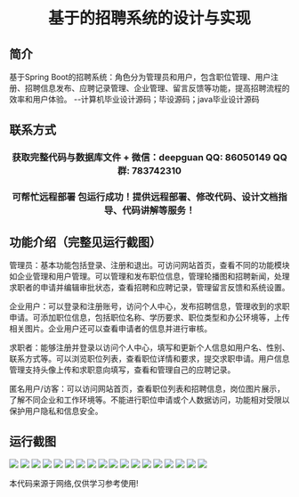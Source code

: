 <p><h1 align="center">基于的招聘系统的设计与实现</h1></p>

## 简介
基于Spring Boot的招聘系统：角色分为管理员和用户，包含职位管理、用户注册、招聘信息发布、应聘记录管理、企业管理、留言反馈等功能，提高招聘流程的效率和用户体验。    --计算机毕业设计源码；毕设源码；java毕业设计源码


## 联系方式
<p><h3 align="center">获取完整代码与数据库文件 + 微信：deepguan QQ: 86050149 QQ群: 783742310</h3></p>
<p><h3 align="center">可帮忙远程部署 包运行成功！提供远程部署、修改代码、设计文档指导、代码讲解等服务！</h3></p>

## 功能介绍（完整见运行截图）
管理员：基本功能包括登录、注册和退出。可访问网站首页，查看不同的功能模块如企业管理和用户管理。可以管理和发布职位信息，管理轮播图和招聘新闻，处理求职者的申请并编辑审批状态，查看招聘和应聘记录，管理留言反馈和系统设置。

企业用户：可以登录和注册账号，访问个人中心，发布招聘信息，管理收到的求职申请。可添加职位信息，包括职位名称、学历要求、职位类型和办公环境等，上传相关图片。企业用户还可以查看申请者的信息并进行审核。

求职者：能够注册并登录以访问个人中心，填写和更新个人信息如用户名、性别、联系方式等。可以浏览职位列表，查看职位详情和要求，提交求职申请。用户信息管理支持头像上传和求职意向填写，查看和管理自己的应聘记录。

匿名用户/访客：可以访问网站首页，查看职位列表和招聘信息，岗位图片展示，了解不同企业和工作环境等。不能进行职位申请或个人数据访问，功能相对受限以保护用户隐私和信息安全。


## 运行截图
![](img/001.jpg)
![](img/002.jpg)
![](img/003.jpg)
![](img/004.jpg)
![](img/005.jpg)
![](img/006.jpg)
![](img/007.jpg)
![](img/008.jpg)
![](img/009.jpg)
![](img/010.jpg)
![](img/011.jpg)
![](img/012.jpg)
![](img/013.jpg)
![](img/014.jpg)
![](img/015.jpg)
![](img/016.jpg)
![](img/017.jpg)
![](img/018.jpg)

<p>本代码来源于网络,仅供学习参考使用!</p>
